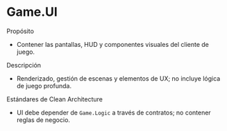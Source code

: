 # Game.UI

Propósito

- Contener las pantallas, HUD y componentes visuales del cliente de juego.

Descripción

- Renderizado, gestión de escenas y elementos de UX; no incluye lógica de juego profunda.

Estándares de Clean Architecture

- UI debe depender de `Game.Logic` a través de contratos; no contener reglas de negocio.

